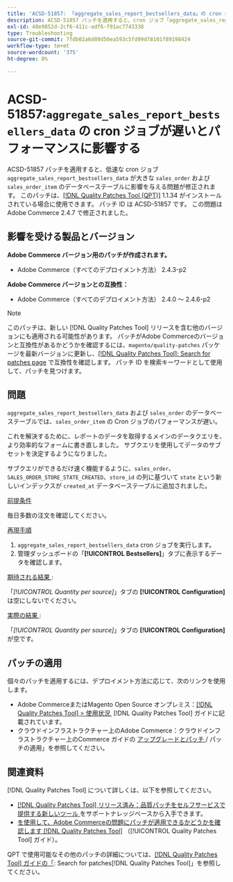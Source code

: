 ```yaml
---
title: 'ACSD-51857: 「aggregate_sales_report_bestsellers_data」の cron ジョブの遅延がパフォーマンスに影響を与える'
description: ACSD-51857 パッチを適用すると、cron ジョブ「aggregate_sales_report_bestsellers_data」が大きな「sales_order」および「sales_order_item」データベーステーブルに影響を与えるAdobe Commerceの問題が修正されます。
exl-id: 48e9852d-2cf6-411c-adf6-f91ac7743338
type: Troubleshooting
source-git-commit: 7fdb02a6d89d50ea593c5fd99d78101f89198424
workflow-type: tm+mt
source-wordcount: '375'
ht-degree: 0%

---
```


# ACSD-51857:`aggregate_sales_report_bestsellers_data` の cron ジョブが遅いとパフォーマンスに影響する

ACSD-51857 パッチを適用すると、低速な cron ジョブ `aggregate_sales_report_bestsellers_data` が大きな `sales_order` および `sales_order_item` のデータベーステーブルに影響を与える問題が修正されます。 このパッチは、[[!DNL Quality Patches Tool (QPT)]](https://experienceleague.adobe.com/ja/docs/commerce-operations/tools/quality-patches-tool/quality-patches-tool-to-self-serve-quality-patches) 1.1.34 がインストールされている場合に使用できます。 パッチ ID は ACSD-51857 です。 この問題はAdobe Commerce 2.4.7 で修正されました。

## 影響を受ける製品とバージョン

**Adobe Commerce バージョン用のパッチが作成されます。**

* Adobe Commerce（すべてのデプロイメント方法） 2.4.3-p2

**Adobe Commerce バージョンとの互換性：**

* Adobe Commerce（すべてのデプロイメント方法） 2.4.0 ～ 2.4.6-p2

>[!NOTE]
>
>このパッチは、新しい [!DNL Quality Patches Tool] リリースを含む他のバージョンにも適用される可能性があります。 パッチがAdobe Commerceのバージョンと互換性があるかどうかを確認するには、`magento/quality-patches` パッケージを最新バージョンに更新し、[[!DNL Quality Patches Tool]: Search for patches page](https://experienceleague.adobe.com/tools/commerce-quality-patches/index.html?lang=ja) で互換性を確認します。 パッチ ID を検索キーワードとして使用して、パッチを見つけます。

## 問題

`aggregate_sales_report_bestsellers_data` および `sales_order` のデータベーステーブルでは、`sales_order_item` の Cron ジョブのパフォーマンスが遅い。

これを解決するために、レポートのデータを取得するメインのデータクエリを、より効率的なフォームに書き直しました。 サブクエリを使用してデータのサブセットを決定するようになりました。

サブクエリができるだけ速く機能するように、`sales_order`、`SALES_ORDER_STORE_STATE_CREATED`、`store_id` の列に基づいて `state` という新しいインデックスが `created_at` データベーステーブルに追加されました。

<u> 前提条件 </u>

毎日多数の注文を確認してください。

<u> 再現手順 </u>

1. `aggregate_sales_report_bestsellers_data` cron ジョブを実行します。
1. 管理ダッシュボードの「**[!UICONTROL Bestsellers]**」タブに表示するデータを確認します。

<u> 期待される結果 </u>:

「*[!UICONTROL Quantity per source]*」タブの **[!UICONTROL Configuration]** は空にしないでください。

<u> 実際の結果 </u>:

「*[!UICONTROL Quantity per source]*」タブの **[!UICONTROL Configuration]** が空です。

## パッチの適用

個々のパッチを適用するには、デプロイメント方法に応じて、次のリンクを使用します。

* Adobe CommerceまたはMagento Open Source オンプレミス：[[!DNL Quality Patches Tool] > 使用状況 &#x200B;](/help/tools/quality-patches-tool/usage.md) [!DNL Quality Patches Tool] ガイドに記載されています。
* クラウドインフラストラクチャー上のAdobe Commerce：クラウドインフラストラクチャー上のCommerce ガイドの [&#x200B; アップグレードとパッチ &#x200B;](https://experienceleague.adobe.com/docs/commerce-cloud-service/user-guide/develop/upgrade/apply-patches.html?lang=ja)/ パッチの適用」を参照してください。

## 関連資料

[!DNL Quality Patches Tool] について詳しくは、以下を参照してください。

* [[!DNL Quality Patches Tool]  リリース済み：品質パッチをセルフサービスで提供する新しいツール &#x200B;](https://experienceleague.adobe.com/ja/docs/commerce-operations/tools/quality-patches-tool/quality-patches-tool-to-self-serve-quality-patches) をサポートナレッジベースから入手できます。
* [&#x200B; を使用して、Adobe Commerceの問題にパッチが適用できるかどうかを確認します  [!DNL Quality Patches Tool]](/help/tools/quality-patches-tool/patches-available-in-qpt/check-patch-for-magento-issue-with-magento-quality-patches.md) （[!UICONTROL Quality Patches Tool] ガイド）。


QPT で使用可能なその他のパッチの詳細については、[[!DNL Quality Patches Tool] ガイドの「](https://experienceleague.adobe.com/tools/commerce-quality-patches/index.html?lang=ja): Search for patches[!DNL Quality Patches Tool]」を参照してください。
